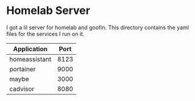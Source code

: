 # Homelab Server

I got a lil server for homelab and goofin. This directory contains the yaml files for the services I run on it.

| Application   | Port |
| ------------- | ---- |
| homeassistant | 8123 |
| portainer     | 9000 |
| maybe         | 3000 |
| cadvisor      | 8080 |
